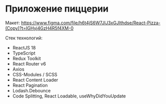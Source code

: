 # Приложение пиццерии
Макет: https://www.figma.com/file/h6t4jS6W7JlJ3xGJIthdse/React-Pizza-(Copy)?t=IGHyj4GzH4R5f4XM-0


Стек технологий:

- ReactJS 18
- TypeScript
- Redux Toolkit
- React Router v6
- Axios
- CSS-Modules / SCSS
- React Content Loader
- React Pagination
- Lodash.Debounce
- Code Splitting, React Loadable, useWhyDidYouUpdate
